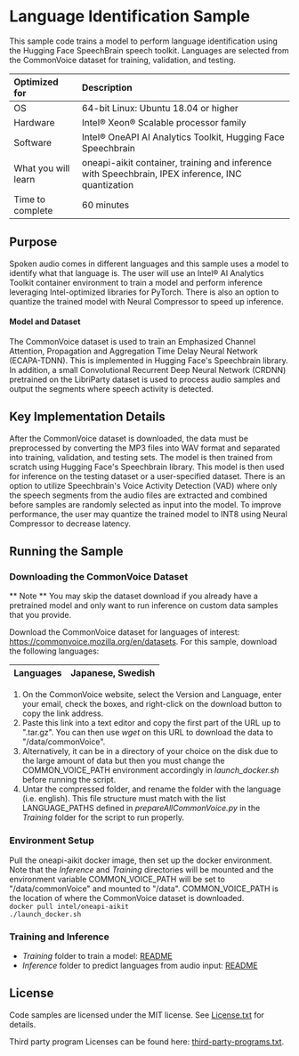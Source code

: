 # Language Identification Sample  

This sample code trains a model to perform language identification using the Hugging Face SpeechBrain speech toolkit. Languages are selected from the CommonVoice dataset for training, validation, and testing.  

| Optimized for                     | Description  
| :---                              | :---  
| OS                                | 64-bit Linux: Ubuntu 18.04 or higher  
| Hardware                          | Intel® Xeon® Scalable processor family  
| Software                          | Intel® OneAPI AI Analytics Toolkit, Hugging Face Speechbrain  
| What you will learn               | oneapi-aikit container, training and inference with Speechbrain, IPEX inference, INC quantization  
| Time to complete                  | 60 minutes  

## Purpose  
Spoken audio comes in different languages and this sample uses a model to identify what that language is. The user will use an Intel® AI Analytics Toolkit container 
environment to train a model and perform inference leveraging Intel-optimized libraries for PyTorch. There is also an option to quantize the trained model with 
Neural Compressor to speed up inference.  

#### Model and Dataset  
The CommonVoice dataset is used to train an Emphasized Channel Attention, Propagation and Aggregation Time Delay Neural Network (ECAPA-TDNN).  This is implemented 
in Hugging Face's Speechbrain library. In addition, a small Convolutional Recurrent Deep Neural Network (CRDNN) pretrained on the LibriParty dataset is used to process audio samples and output the segments where speech activity is detected.  

## Key Implementation Details  
After the CommonVoice dataset is downloaded, the data must be preprocessed by converting the MP3 files into WAV format and separated into training, validation, and 
testing sets. The model is then trained from scratch using Hugging Face's Speechbrain library. This model is then used for inference on the testing dataset or a 
user-specified dataset. There is an option to utilize Speechbrain's Voice Activity Detection (VAD) where only the speech segments from the audio files are extracted 
and combined before samples are randomly selected as input into the model. To improve performance, the user may quantize the trained model to INT8 using Neural 
Compressor to decrease latency.  

## Running the Sample  
### Downloading the CommonVoice Dataset  
** Note ** You may skip the dataset download if you already have a pretrained model and only want to run inference on custom data samples that you provide.  

Download the CommonVoice dataset for languages of interest: https://commonvoice.mozilla.org/en/datasets. For this sample, download the following languages:  

| Languages                    | Japanese, Swedish  
| :---                         | :---  

1. On the CommonVoice website, select the Version and Language, enter your email, check the boxes, and right-click on the download button to copy the link address. 
2. Paste this link into a text editor and copy the first part of the URL up to ".tar.gz". You can then use *wget* on this URL to download the data to "/data/commonVoice". 
3. Alternatively, it can be in a directory of your choice on the disk due to the large amount of data but then you must change the COMMON_VOICE_PATH environment accordingly in *launch_docker.sh* before running the script. 
4. Untar the compressed folder, and rename the folder with the language (i.e. english). This file structure must match with the list LANGUAGE_PATHS defined in *prepareAllCommonVoice.py* in the *Training* folder for the script to run properly. 

### Environment Setup
Pull the oneapi-aikit docker image, then set up the docker environment. Note that the *Inference* and *Training* directories will be mounted and the environment variable COMMON_VOICE_PATH will be set to "/data/commonVoice" and mounted to "/data". COMMON_VOICE_PATH is the location of where the CommonVoice dataset is downloaded.     
`docker pull intel/oneapi-aikit`  
`./launch_docker.sh`  

### Training and Inference  
* *Training* folder to train a model: [README](Training/README.md)  
* *Inference* folder to predict languages from audio input: [README](Inference/README.md)  

## License  

Code samples are licensed under the MIT license. See [License.txt](https://github.com/oneapi-src/oneAPI-samples/blob/master/License.txt) for details.  

Third party program Licenses can be found here: [third-party-programs.txt](https://github.com/oneapi-src/oneAPI-samples/blob/master/third-party-programs.txt).  
